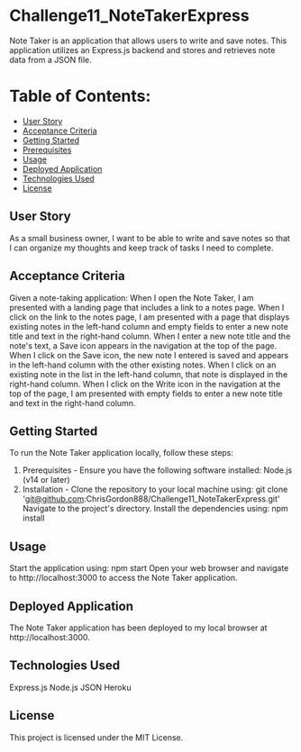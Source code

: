 # Challenge11_NoteTakerExpress
Note Taker is an application that allows users to write and save notes. This application utilizes an Express.js backend and stores and retrieves note data from a JSON file.


# Table of Contents:
 - [User Story](#user-story)
 - [Acceptance Criteria](#acceptance-criteria)
 - [Getting Started](#getting-started)
 - [Prerequisites](#prerequisites)
 - [Usage](#usage)
 - [Deployed Application](#deployed-application)
 - [Technologies Used](#technologies-used)
 - [License](#license)


## User Story
As a small business owner, I want to be able to write and save notes so that I can organize my thoughts and keep track of tasks I need to complete.

## Acceptance Criteria
Given a note-taking application:
When I open the Note Taker, I am presented with a landing page that includes a link to a notes page.
When I click on the link to the notes page, I am presented with a page that displays existing notes in the left-hand column and empty fields to enter a new note title and text in the right-hand column.
When I enter a new note title and the note's text, a Save icon appears in the navigation at the top of the page.
When I click on the Save icon, the new note I entered is saved and appears in the left-hand column with the other existing notes.
When I click on an existing note in the list in the left-hand column, that note is displayed in the right-hand column.
When I click on the Write icon in the navigation at the top of the page, I am presented with empty fields to enter a new note title and text in the right-hand column.

## Getting Started
To run the Note Taker application locally, follow these steps:
1) Prerequisites - 
Ensure you have the following software installed:
Node.js (v14 or later)
2) Installation - 
Clone the repository to your local machine using:
git clone 'git@github.com:ChrisGordon888/Challenge11_NoteTakerExpress.git'
Navigate to the project's directory.
Install the dependencies using: npm install

## Usage
Start the application using: npm start
Open your web browser and navigate to http://localhost:3000 to access the Note Taker application.

## Deployed Application
The Note Taker application has been deployed to my local browser at http://localhost:3000.


## Technologies Used
Express.js
Node.js
JSON
Heroku

## License
This project is licensed under the MIT License.